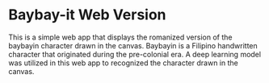 # Baybay-it Web Version

This is a simple web app that displays the romanized version of the baybayin character drawn in the canvas.
Baybayin is a Filipino handwritten character that originated during the pre-colonial era.
A deep learning model was utilized in this web app to recognized the character drawn in the canvas.
